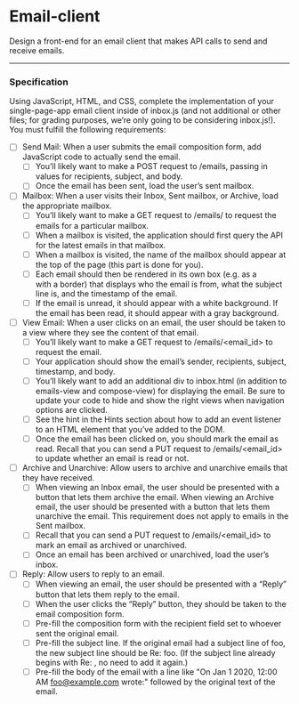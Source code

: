 # Email-client
Design a front-end for an email client that makes API calls to send and receive emails.

---

### Specification
Using JavaScript, HTML, and CSS, complete the implementation of your single-page-app email client inside of inbox.js (and not additional or other files; for grading purposes, we’re only going to be considering inbox.js!). You must fulfill the following requirements:

- [ ] Send Mail: When a user submits the email composition form, add JavaScript code to actually send the email.
    - [ ] You’ll likely want to make a POST request to /emails, passing in values for recipients, subject, and body.
    - [ ] Once the email has been sent, load the user’s sent mailbox.
- [ ] Mailbox: When a user visits their Inbox, Sent mailbox, or Archive, load the appropriate mailbox.
    - [ ] You’ll likely want to make a GET request to /emails/<mailbox> to request the emails for a particular mailbox.
    - [ ] When a mailbox is visited, the application should first query the API for the latest emails in that mailbox.
    - [ ] When a mailbox is visited, the name of the mailbox should appear at the top of the page (this part is done for you).
    - [ ] Each email should then be rendered in its own box (e.g. as a <div> with a border) that displays who the email is from, what the subject line is, and the timestamp of the email.
    - [ ] If the email is unread, it should appear with a white background. If the email has been read, it should appear with a gray background.
- [ ] View Email: When a user clicks on an email, the user should be taken to a view where they see the content of that email.
    - [ ] You’ll likely want to make a GET request to /emails/<email_id> to request the email.
    - [ ] Your application should show the email’s sender, recipients, subject, timestamp, and body.
    - [ ] You’ll likely want to add an additional div to inbox.html (in addition to emails-view and compose-view) for displaying the email. Be sure to update your code to hide and show the right views when navigation options are clicked.
    - [ ] See the hint in the Hints section about how to add an event listener to an HTML element that you’ve added to the DOM.
    - [ ] Once the email has been clicked on, you should mark the email as read. Recall that you can send a PUT request to /emails/<email_id> to update whether an email is read or not.
- [ ] Archive and Unarchive: Allow users to archive and unarchive emails that they have received.
    - [ ] When viewing an Inbox email, the user should be presented with a button that lets them archive the email. When viewing an Archive email, the user should be presented with a button that lets them unarchive the email. This requirement does not apply to emails in the Sent mailbox.
    - [ ] Recall that you can send a PUT request to /emails/<email_id> to mark an email as archived or unarchived.
    - [ ] Once an email has been archived or unarchived, load the user’s inbox.
- [ ] Reply: Allow users to reply to an email.
    - [ ] When viewing an email, the user should be presented with a “Reply” button that lets them reply to the email.
    - [ ] When the user clicks the “Reply” button, they should be taken to the email composition form.
    - [ ] Pre-fill the composition form with the recipient field set to whoever sent the original email.
    - [ ] Pre-fill the subject line. If the original email had a subject line of foo, the new subject line should be Re: foo. (If the subject line already begins with Re: , no need to add it again.)
    - [ ] Pre-fill the body of the email with a line like "On Jan 1 2020, 12:00 AM foo@example.com wrote:" followed by the original text of the email.